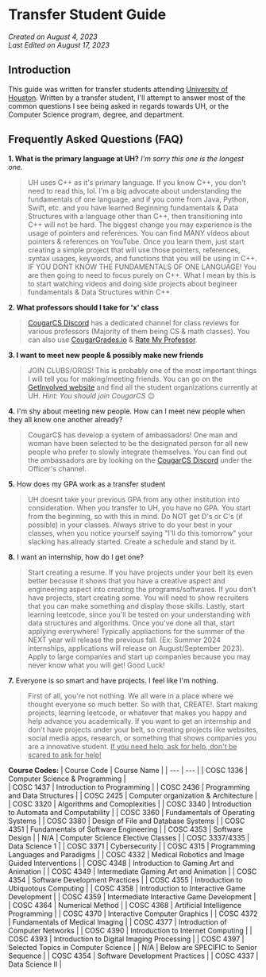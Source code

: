# Transfer Student Guide  
_Created on August 4, 2023  
Last Edited on August 17, 2023_

## Introduction
This guide was written for transfer students attending [University of Houston](https://www.uh.edu/). Written by a transfer student, I'll attempt to answer most of the common questions I see being asked in regards towards UH, or the Computer Science program, degree, and department.

## Frequently Asked Questions (FAQ)  
**1. What is the primary language at UH?** _I'm sorry this one is the longest one._
> UH uses C++ as it's primary language. If you know C++, you don't need to read this, lol. I'm a big advocate about understanding the fundamentals of one language, and if you come from Java, Python, Swift, etc. and you have learned Beginning fundamentals & Data Structures with a language other than C++, then transitioning into C++ will not be hard. The biggest change you may experience is the usage of pointers and references. You can find MANY videos about pointers & references on YouTube. Once you learn them, just start creating a simple project that will use those pointers, references, syntax usages, keywords, and functions that you will be using in C++. IF YOU DONT KNOW THE FUNDAMENTALS OF ONE LANGUAGE! You are then going to need to focus purely on C++. What I mean by this is to start watching videos and doing side projects about begineer fundamentals & Data Structures within C++.

**2. What professors should I take for 'x' class**  
> [CougarCS Discord](https://discord.gg/wEagwaXS7F) has a dedicated channel for class reviews for various professors (Majority of them being CS & math classes). You can also use [CougarGrades.io](https://cougargrades.io/) & [Rate My Professor](https://www.ratemyprofessors.com/).

**3. I want to meet new people & possibly make new friends**
> JOIN CLUBS/ORGS! This is probably one of the most important things I will tell you for making/meeting friends. You can go on the [GetInvolved website](https://uh.campuslabs.com/engage/organizations) and find all the student organizations currently at UH. _Hint: You should join CougarCS_ 😉

**4.** I'm shy about meeting new people. How can I meet new people when they all know one another already? 
> CougarCS has develop a system of ambassadors! One man and woman have been selected to be the designated person for all new people who prefer to slowly integrate themselves. You can find out the ambassadors are by looking on the [CougarCS Discord](https://discord.gg/wEagwaXS7F) under the Officer's channel.

**5.** How does my GPA work as a transfer student
> UH doesnt take your previous GPA from any other institution into consideration. When you transfer to UH, you have no GPA. You start from the beginning, so with this in mind. Do NOT get D's or C's (if possible) in your classes. Always strive to do your best in your classes, when you notice yourself saying "I'll do this tomorrow" your slacking has already started. Create a schedule and stand by it. 

**8.** I want an internship, how do I get one?
> Start creating a resume. If you have projects under your belt its even better because it shows that you have a creative aspect and engineering aspect into creating the programs/softwares. If you don't have projects, start creating some. You will need to show recruiters that you can make something and display those skills. Lastly, start learning leetcode, since you'll be tested on your understanding with data structures and algorithms. Once you've done all that, start applying everywhere! Typically appliactions for the summer of the NEXT year will release the previous fall. (Ex: Summer 2024 internships, applications will release on August/September 2023). Apply to large companies and start up companies because you may never know what you will get! Good Luck!

**7.** Everyone is so smart and have projects. I feel like I'm nothing.
> First of all, you're not nothing. We all were in a place where we thought everyone so much better. So with that, CREATE!. Start making projects, learning leetcode, or whatever that makes you happy and help advance you academically. If you want to get an internship and don't have projects under your belt, so creating projects like websites, social media apps, research, or something that shows companies you are a innovative student. <ins>If you need help, ask for help, don't be scared to ask for help!</ins>

**Course Codes:**
| Course Code | Course Name | 
| --- | --- | 
| COSC 1336 | Computer Science & Programming |  
| COSC 1437 | Introduction to Programming | 
| COSC 2436 | Programming and Data Structures | 
| COSC 2425 | Computer organization & Architecture | 
| COSC 3320 | Algorithms and Comoplexities | 
| COSC 3340 | Introduction to Automata and Computability | 
| COSC 3360 | Fundamentals of Operating Systems | 
| COSC 3380 | Design of File and Database Systems | 
| COSC 4351 | Fundamentals of Software Engineering | 
| COSC 4353 | Software Design | 
| N/A | Computer Science Elective Classes | 
| COSC 3337/4335 | Data Science 1 | 
| COSC 3371 | Cybersecurity | 
| COSC 4315 | Programming Languages and Paradigms | 
| COSC 4332 | Medical Robotics and Image Guided Interventions | 
| COSC 4348 | Introduction to Gaming Art and Animation | 
| COSC 4349 | Intermediate Gaming Art and Animation | 
| COSC 4354 | Software Development Practices | 
| COSC 4355 | Introduction to Ubiquotous Computing | 
| COSC 4358 | Introduction to Interactive Game Development | 
| COSC 4359 | Intermediate Interactive Game Development | 
| COSC 4364 | Numerical Method | 
| COSC 4368 | Artificial Intelligence Programming | 
| COSC 4370 | Interactive Computer Graphics | 
| COSC 4372 | Fundamentals of Medical Imaging | 
| COSC 4377 | Introduction of Computer Networks | 
| COSC 4390 | Introduction to Internet Computing | 
| COSC 4393 | Introduction to Digital Imaging Processing | 
| COSC 4397 | Selected Topics in Computer Science | 
| N/A | Below are SPECIFIC to Senior Sequence | 
| COSC 4354 | Software Development Practices | 
| COSC 4337 | Data Science II |



